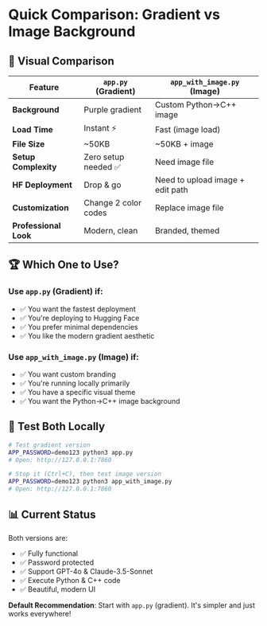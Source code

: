 # Quick Comparison: Gradient vs Image Background

## 🎨 Visual Comparison

| Feature | `app.py` (Gradient) | `app_with_image.py` (Image) |
|---------|-------------------|--------------------------|
| **Background** | Purple gradient | Custom Python→C++ image |
| **Load Time** | Instant ⚡ | Fast (image load) |
| **File Size** | ~50KB | ~50KB + image |
| **Setup Complexity** | Zero setup needed ✅ | Need image file |
| **HF Deployment** | Drop & go | Need to upload image + edit path |
| **Customization** | Change 2 color codes | Replace image file |
| **Professional Look** | Modern, clean | Branded, themed |

## 🏆 Which One to Use?

### Use `app.py` (Gradient) if:
- ✅ You want the fastest deployment
- ✅ You're deploying to Hugging Face
- ✅ You prefer minimal dependencies
- ✅ You like the modern gradient aesthetic

### Use `app_with_image.py` (Image) if:
- ✅ You want custom branding
- ✅ You're running locally primarily
- ✅ You have a specific visual theme
- ✅ You want the Python→C++ image background

## 🚀 Test Both Locally

```bash
# Test gradient version
APP_PASSWORD=demo123 python3 app.py
# Open: http://127.0.0.1:7860

# Stop it (Ctrl+C), then test image version
APP_PASSWORD=demo123 python3 app_with_image.py
# Open: http://127.0.0.1:7860
```

## 📊 Current Status

Both versions are:
- ✅ Fully functional
- ✅ Password protected
- ✅ Support GPT-4o & Claude-3.5-Sonnet
- ✅ Execute Python & C++ code
- ✅ Beautiful, modern UI

**Default Recommendation**: Start with `app.py` (gradient). It's simpler and just works everywhere!

